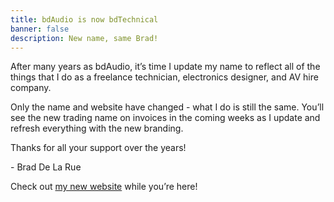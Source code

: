 ```yaml
---
title: bdAudio is now bdTechnical
banner: false
description: New name, same Brad!
---
```

After many years as bdAudio, it’s time I update my name to reflect all of the things that I do as a freelance technician, electronics designer, and AV hire company.

Only the name and website have changed - what I do is still the same. You’ll see the new trading name on invoices in the coming weeks as I update and refresh everything with the new branding.

Thanks for all your support over the years!

\- Brad De La Rue

Check out [my new website](/) while you’re here!